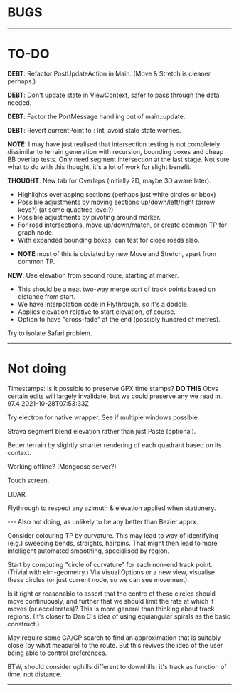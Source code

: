 
# BUGS

---

# TO-DO

**DEBT**: Refactor PostUpdateAction in Main. (Move & Stretch is cleaner perhaps.)

**DEBT**: Don't update state in ViewContext, safer to pass through the data needed.

**DEBT**: Factor the PortMessage handling out of main::update.

**DEBT**: Revert currentPoint to : Int, avoid stale state worries.

**NOTE**: I may have just realised that intersection testing is not completely dissimilar to
terrain generation with recursion, bounding boxes and cheap BB overlap tests.
Only need segment intersection at the last stage. Not sure what to do with this thought,
it's a lot of work for slight benefit.

**THOUGHT**: New tab for Overlaps (initially 2D, maybe 3D aware later).
- Highlights overlapping sections (perhaps just white circles or bbox)
- Possible adjustments by moving sections up/down/left/right (arrow keys?) (at some quadtree level?)
- Possible adjustments by pivoting around marker.
- For road intersections, move up/down/match, or create common TP for graph node.
- With expanded bounding boxes, can test for close roads also.
+ **NOTE** most of this is obviated by new Move and Stretch, apart from common TP.

**NEW**: Use elevation from second route, starting at marker.
- This should be a neat two-way merge sort of track points based on distance from start.
- We have interpolation code in Flythrough, so it's a doddle.
- Applies elevation relative to start elevation, of course.
- Option to have "cross-fade" at the end (possibly hundred of metres).

Try to isolate Safari problem.

---

# Not doing

Timestamps: Is it possible to preserve GPX time stamps? **DO THIS**
Obvs certain edits will largely invalidate, but we could preserve any we read in.
<trkpt lat="51.6159740" lon="-0.3014110">
<ele>97.4</ele>
<time>2021-10-28T07:53:33Z</time>

Try electron for native wrapper. See if multiple windows possible.

Strava segment blend elevation rather than just Paste (optional).

Better terrain by slightly smarter rendering of each quadrant based on its context.

Working offline? (Mongoose server?)

Touch screen.

LIDAR.

Flythrough to respect any azimuth & elevation applied when stationery.

--- Also not doing, as unlikely to be any better than Bezier apprx.

Consider colouring TP by curvature.
This may lead to way of identifying (e.g.) sweeping bends, straights, hairpins.
That might then lead to more intelligent automated smoothing, specialised by region.

Start by computing "circle of curvature" for each non-end track point. (Trivial with elm-geometry.)
Via Visual Options or a new view, visualise these circles (or just current node, so we can see movement).

Is it right or reasonable to assert that the centre of these circles should move continuously,
and further that we should limit the rate at which it moves (or accelerates)?
This is more general than thinking about track regions.
(It's closer to Dan C's idea of using equiangular spirals as the basic construct.)

May require some GA/GP search to find an approximation that is suitably close (by what measure) to the route.
But this revives the idea of the user being able to control preferences.

BTW, should consider uphills different to downhills; it's track as function of time, not distance.

---

